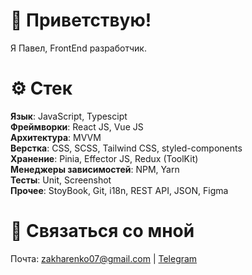 # 🙂 Приветствую!
Я Павел, FrontEnd разработчик.

# ⚙️ Стек  
**Язык**: JavaScript, Typescipt\
**Фреймворки**: React JS, Vue JS\
**Архитектура**: MVVM\
**Верстка**: CSS, SCSS, Tailwind CSS, styled-components \
**Хранение**: Pinia, Effector JS, Redux (ToolKit)\
**Менеджеры зависимостей**: NPM, Yarn\
**Тесты**: Unit, Screenshot\
**Прочее**: StoyBook, Git, i18n, REST API, JSON, Figma

# 💬 Связаться со мной
Почта: zakharenko07@gmail.com | [Telegram](https://t.me/evilinarm)
